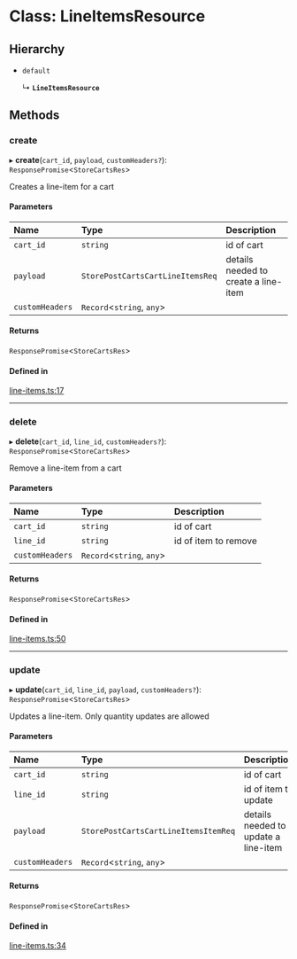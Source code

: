 # Class: LineItemsResource

## Hierarchy

- `default`

  ↳ **`LineItemsResource`**

## Methods

### create

▸ **create**(`cart_id`, `payload`, `customHeaders?`): `ResponsePromise`<`StoreCartsRes`\>

Creates a line-item for a cart

#### Parameters

| Name | Type | Description |
| :------ | :------ | :------ |
| `cart_id` | `string` | id of cart |
| `payload` | `StorePostCartsCartLineItemsReq` | details needed to create a line-item |
| `customHeaders` | `Record`<`string`, `any`\> |  |

#### Returns

`ResponsePromise`<`StoreCartsRes`\>

#### Defined in

[line-items.ts:17](https://github.com/medusajs/medusa/blob/418ff2a33/packages/medusa-js/src/resources/line-items.ts#L17)

___

### delete

▸ **delete**(`cart_id`, `line_id`, `customHeaders?`): `ResponsePromise`<`StoreCartsRes`\>

Remove a line-item from a cart

#### Parameters

| Name | Type | Description |
| :------ | :------ | :------ |
| `cart_id` | `string` | id of cart |
| `line_id` | `string` | id of item to remove |
| `customHeaders` | `Record`<`string`, `any`\> |  |

#### Returns

`ResponsePromise`<`StoreCartsRes`\>

#### Defined in

[line-items.ts:50](https://github.com/medusajs/medusa/blob/418ff2a33/packages/medusa-js/src/resources/line-items.ts#L50)

___

### update

▸ **update**(`cart_id`, `line_id`, `payload`, `customHeaders?`): `ResponsePromise`<`StoreCartsRes`\>

Updates a line-item.
Only quantity updates are allowed

#### Parameters

| Name | Type | Description |
| :------ | :------ | :------ |
| `cart_id` | `string` | id of cart |
| `line_id` | `string` | id of item to update |
| `payload` | `StorePostCartsCartLineItemsItemReq` | details needed to update a line-item |
| `customHeaders` | `Record`<`string`, `any`\> |  |

#### Returns

`ResponsePromise`<`StoreCartsRes`\>

#### Defined in

[line-items.ts:34](https://github.com/medusajs/medusa/blob/418ff2a33/packages/medusa-js/src/resources/line-items.ts#L34)
